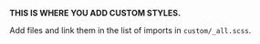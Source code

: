 **THIS IS WHERE YOU ADD CUSTOM STYLES.**

Add files and link them in the list of imports in `custom/_all.scss`.
